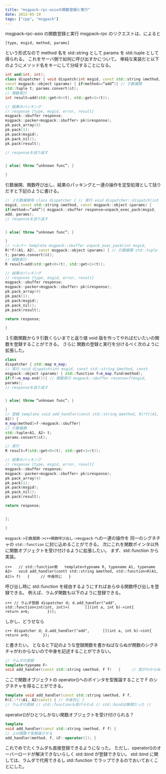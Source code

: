 ```yaml
---
title: "msgpack-rpc-asioの関数登録と実行"
date: 2013-05-19
tags: ["cpp", "msgpack"]
---
```


msgpack-rpc-asio の関数登録と実行
msgpack-rpc のリクエストは、によると

```
[type, msgid, method, params]
```

という形式なので method 名を std::string として params を std::tuple として得られる。
これをサーバ側で如何に呼び出すかについて。
単純な実装だと以下のようにメソッド名をキーにして分岐することになる。

```c++
int and(int, int);
class dispatcher { void dispatch(int msgid, const std::string &method,
const msgpack::object &params) { if(method==“add”){ // 引数展開
std::tuple t; params.convert(&t);
// 関数実行
int result=add(std::get<0>(t), std::get<1>(t));

// 結果のパッキング
// response [type, msgid, error, result]
msgpack::sbuffer response;
msgpack::packer<msgpack::sbuffer> pk(&response);
pk.pack_array(4)
pk.pack(1);
pk.pack(msgid);
pk.pack_nil();
pk.pack(result);

// responseを送り返す


} else{ throw “unknown func”; }

}
```

引数展開、関数呼び出し、結果のパッキングと一連の操作を定型処理として括りだすと下記のように書ける。

```c++
// ２引数展開用 class dispatcher { // 実行 void dispatcher::dispatch(int
msgid, const std::string &method, const msgpack::object &params) {
if(method==“add”){ msgpack::sbuffer response=unpack_exec_pack(msgid,
add, params);
// responseを送り返す


} else{ throw “unknown func”; }

}
// ヘルパー template msgpack::sbuffer unpack_exec_pack(int msgid,
R(*f)(A1, A2), const msgpack::object &params) { // 引数展開 std::tuple
t; params.convert(&t);
// 関数実行
R result=add(std::get<0>(t), std::get<1>(t));

// 結果のパッキング
// response [type, msgid, error, result]
msgpack::sbuffer response;
msgpack::packer<msgpack::sbuffer> pk(&response);
pk.pack_array(4)
pk.pack(1);
pk.pack(msgid);
pk.pack_nil();
pk.pack(result);

return response;

}
```

１引数関数から９引数くらいまでと返り値 void 版を作ってやればだいたいの関数を登録することができる。
さらに 関数の登録と実行を分けるべく次のように拡張した。

```c++
class
dispatcher { std::map m_map;
// 実行 void dispatch(int msgid, const std::string &method, const
msgpack::object &params) { std::function f=m_map.find(method);
if(f!=m_map.end()){ // 関数実行 msgpack::sbuffer resonse=f(msgid,
params);
// responseを送り返す


} else{ throw “unknown func”; }

}
// 登録 template void add_handler(const std::string &method, R(*f)(A1,
A2)) {
m_map[method]=f->msgpack::sbuffer{
// 引数展開
std::tuple<A1, A2> t;
params.convert(&t);

// 実行
R result=f(std::get<0>(t), std::get<1>(t));

// 結果のパッキング
// response [type, msgid, error, result]
msgpack::sbuffer response;
msgpack::packer<msgpack::sbuffer> pk(&response);
pk.pack_array(4)
pk.pack(1);
pk.pack(msgid);
pk.pack_nil();
pk.pack(result);

return response;


};

}
```

`msgpack->引数展開->c++関数呼び出し->msgpack` への一連の操作を 同一のシグネチャの `std::function` に封じ込めることができる。
次にこれを関数ポインタ以外に関数オブジェクトを受け付けるように拡張したい。
まず、std::function から実装。

```
c++   // std::function用   template<typname R, typename A1, typename A2>   void add_handler(contt std::string &method, std::function<R(A1, A2)> f)   {     // 中身同じ   }
```

呼び出し時に std::function を経由するようにすればあらゆる関数呼び出しを登録できる。
例えば、ラムダ関数も以下のように登録できる。

```
c++ // ラムダ登録 dispatcher d; d.add_handler("add",      std::function<int(int, int)>(       [](int a, int b)->int{          return a+b;        }));
```

しかし、どうせなら

```
c++ dispatcher d; d.add_handler("add",      [](int a, int b)->int{        return a+b;      });
```

と書きたい。
となると下記のような登録関数を書かねばならぬが関数のシグネチャがわからないので中身を記述することができない。

```c++
// ラムダの登録
template<typname F>
void add_handler(const std::string &method, F f)   {     // 型がわからぬ   }
```

ここで関数オブジェクトの operator()へのポインタを型推論することで F のシグネチャを得ることができる。

```c++
template void add_handler(const std::string &method, F f,
R(C::*)(A1, A2)const) { // 中身同じ }
// ラムダの登録 // std::functionも受けられる // std::bindは無理だった //
```

operator()がひとつしかない関数オブジェクトを受け付けられる？

```c++
template
void add_handler(const std::string &method, F f) {
// 上の関数で型推論させる
add_handler(method, f, &F::operator()); }
```

これでめでたくラムダも直接登録できるようになった。
ただし、operator()のオーバーロードが解決できないらしく std::bind が登録できない。
std::bind に関しては、ラムダで代用できるし std::function でラップできるのでおいておくことにした。
